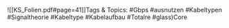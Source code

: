 
![[KS_Folien.pdf#page=41]]Tags & Topics:
   #Gbps
   #ausnutzen
   #Kabeltypen
   #Signaltheorie
   #Kabeltype
   #Kabelaufbau
   #Totalre
   #glass)Core